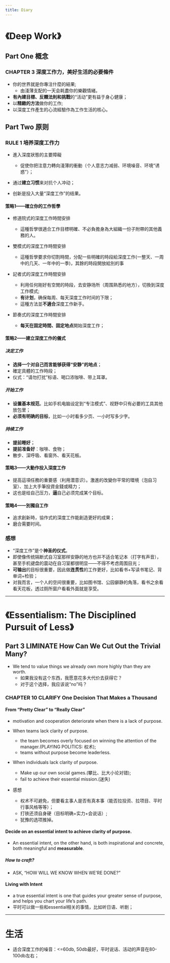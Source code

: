```yaml
---
title: Diary
---
```


# 《Deep Work》

## Part One 概念

### CHAPTER 3 深度工作力，美好生活的必要條件

- 你的世界就是你專注什麼的結果;
    - 由淺薄支配的一天会耗盡你的樂觀情緒。
- **有內建目標、反饋法則和挑戰**的“活动”更有益于身心健康；
- 以**精緻的方法**做你的工作;
- 以深度工作產生的心流經驗作為工作生活的核心。

<!-- more -->

## Part Two 原则
### RULE 1 培养深度工作力

- 進入深度狀態的主要障礙
    - 促使你把注意力轉向淺薄的衝動（个人意志力减弱、环境噪音、环境“诱惑”）；

- 通过**建立习惯**来对抗个人冲动；
- 创新是投入大量“深度工作”的结果。

#### 策略1——確立你的工作哲學

- 修道院式的深度工作時間安排
    - 這種哲學很適合工作目標明確、不必負擔身為大組織一份子附帶的其他義務的人。

- 雙模式的深度工作時間安排
    - 這種哲學要求你切割時間，分配一些明確的時段給深度工作(一整天、一周中的几天、一年中的一季)，其餘的時段開放給別的事

- 記者式的深度工作時間安排
    - 利用任何剛好有空閒的時段，去安静场所（周围熟悉的地方），切換到深度工作模式;
    - **有计划**，确保每周、每天深度工作时间的下限；
    - 這種方法並**不適合**深度工作新手。

- 節奏式的深度工作時間安排
    - **每天在固定時間、固定地点**開始深度工作；

#### 策略2——建立深度工作的儀式

##### 决定工作
- **选择一个对自己而言能够获得“安静”的地点**；
- 確定具體的工作時段；
- 仪式：“请勿打扰”标语、喝口浓咖啡、带上耳罩。

##### 开始工作
- **设置基本规范**。比如手机电脑设定到“专注模式”、视野中只有必要的工具其他放包里；
- **必须有明确的目标**，比如一小时看多少页、一小时写多少字。

##### 持续工作
- **提前睡好**；
- **提前准备好**：咖啡、食物；
- 散步、深呼吸、看窗外、看天花板。


#### 策略3——大動作投入深度工作
- 提高這項任務的重要感（利用潜意识）。激進的改變你平常的環境（泡自习室）、加上大手筆投資金錢或精力；
- 这也是给自己压力，**逼**自己必须完成某个目标。

#### 策略4——別獨自工作
- 追求創新時，協作式的深度工作能創造更好的成果；
- 磨合需要时间。

### 感想
- “深度工作”是个**神圣的仪式**。
- 即使像传统隔断式自习室那样安静的地方也并不适合笔记本（打字有声音），甚至手机键盘的震动在自习室都很明显——不得不考虑周围目光；
- **可输出**的目标很重要，因此做**连贯性**的工作更好，比如看书+写读书笔记、背单词+检验；
- 对我而言，一个人的空间很重要，比如图书馆、公园僻静的角落，看书之余看看天花板，透过厕所窗户看看外面就是享受。

--------------- 

# 《Essentialism: The Disciplined Pursuit of Less》

## Part 3 LIMINATE How Can We Cut Out the Trivial Many?

- We tend to value things we already own more highly than they are worth.
    - 如果我没有这个东西，我愿意花多大代价去获得它？
    - 对于这个选择，我应该说“no”吗？

### CHAPTER 10 CLARIFY One Decision That Makes a Thousand

#### From “Pretty Clear” to “Really Clear”

- motivation and cooperation deteriorate when there is a lack of purpose.

- When teams lack clarity of purpose.
    - the team becomes overly focused on winning the attention of the manager.(PLAYING POLITICS: 权术);
    - teams without purpose become leaderless.

- When individuals lack clarity of purpose.
    - Make up our own social games.(攀比、比大小论对错);
    - fail to achieve their essential mission.(迷失)

- 感想
    - 权术不可避免，但要看主事人是否有真本事（能否拉投资、拉项目、平时行事风格等等）；
    - 打铁还须自身硬（目标明确+实力+会说话）;
    - 犹豫的选项推掉。

#### **Decide on an essential intent** to achieve clarity of purpose.
- An essential intent, on the other hand, is both inspirational and concrete, both meaningful and **measurable**.

##### How to craft?
- ASK, “HOW WILL WE KNOW WHEN WE’RE DONE?”

#### Living with Intent
- a true essential intent is one that guides your greater sense of purpose, and helps you chart your life’s path.
- 平时可以做一些和essential相关的事情，比如听日语、听剧；

---------------
# 生活

- 适合深度工作的噪音：<=60db, 50db最好，平时说话、活动的声音在80-100db左右；